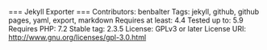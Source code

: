 === Jekyll Exporter ===
Contributors: benbalter
Tags: jekyll, github, github pages, yaml, export, markdown
Requires at least: 4.4
Tested up to: 5.9
Requires PHP: 7.2
Stable tag: 2.3.5
License: GPLv3 or later
License URI: http://www.gnu.org/licenses/gpl-3.0.html
